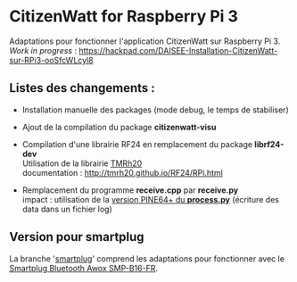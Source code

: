 # CitizenWatt for Raspberry Pi 3

Adaptations pour fonctionner l'application CitizenWatt sur Raspberry Pi 3.  
_Work in progress_ : https://hackpad.com/DAISEE-Installation-CitizenWatt-sur-RPi3-ooSfcWLcyl8    

## Listes des changements  :
* Installation manuelle des packages (mode debug, le temps de stabiliser)  
  
* Ajout de la compilation du package **citizenwatt-visu**  
  
* Compilation d'une librairie RF24 en remplacement du package **librf24-dev**   
Utilisation de la librairie [TMRh20](https://github.com/TMRh20/RF24)  
documentation : http://tmrh20.github.io/RF24/RPi.html  

* Remplacement du programme **receive.cpp** par **receive.py**  
impact : utilisation de la [version PINE64+ du **process.py**](https://github.com/DAISEE/CitizenWatt-Base-PINE64/blob/master/process.py) (écriture des data dans un fichier log)  

## Version pour smartplug
La branche '[smartplug](https://github.com/DAISEE/CitizenWatt-Base-RPI3/tree/smartplug)' comprend les adaptations pour fonctionner avec le [Smartplug Bluetooth Awox SMP-B16-FR](https://github.com/sourceperl/smartplugctl).  
